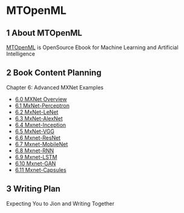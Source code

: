 # MTOpenML

## 1 About MTOpenML

[MTOpenML](https://github.com/MTMediaDev/MTOpenML) is OpenSource Ebook for  Machine Learning and Artificial Intelligence

## 2 Book Content Planning

Chapter 6: Advanced MXNet Examples

* [6.0 MXNet Overview](../../book-open-ai-cn/6-ai-mxnet/60-ai-mxnet.md)
* [6.1 MxNet-Perceptron](../../book-open-ai-cn/6-ai-mxnet/61-mxnet-perceptron.md)
* [6.2 MxNet-LeNet](../../book-open-ai-cn/6-ai-mxnet/62-mxnet-lenet.md)
* [6.3 MxNet-AlexNet](../../book-open-ai-cn/6-ai-mxnet/63-mxnet-alexnet.md)
* [6.4 Mxnet-Inception](../../book-open-ai-cn/6-ai-mxnet/64-mxnet-inception.md)
* [6.5 MxNet-VGG](../../book-open-ai-cn/6-ai-mxnet/65-mxnet-vgg.md)
* [6.6 Mxnet-ResNet](../../book-open-ai-cn/6-ai-mxnet/66-mxnet-resnet.md)
* [6.7 Mxnet-MobileNet](../../book-open-ai-cn/6-ai-mxnet/67-mxnet-mobile.md)
* [6.8 Mxnet-RNN](../../book-open-ai-cn/6-ai-mxnet/68-mxnet-rnn.md)
* [6.9 Mxnet-LSTM](../../book-open-ai-cn/6-ai-mxnet/69-mxnet-lstm.md)
* [6.10 Mxnet-GAN](../../book-open-ai-cn/6-ai-mxnet/610-mxnet-gan.md)
* [6.11 Mxnet-Capsules](../../book-open-ai-cn/6-ai-mxnet/611-mxnet-capsules.md)

## 3 Writing Plan

Expecting You to Jion and Writing Together
